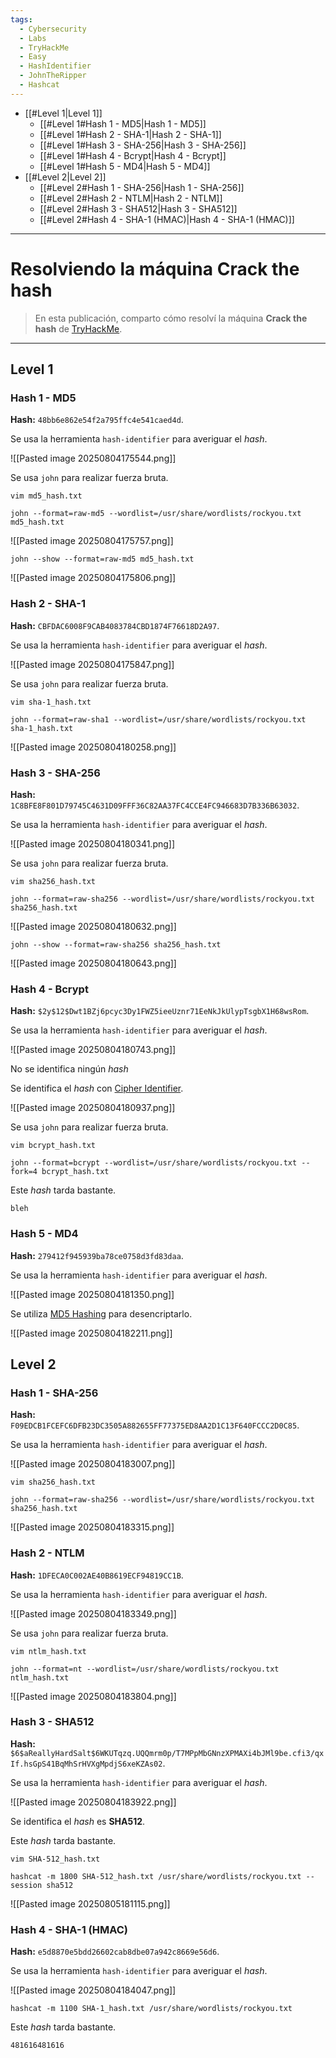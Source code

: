 ```yaml
---
tags:
  - Cybersecurity
  - Labs
  - TryHackMe
  - Easy
  - HashIdentifier
  - JohnTheRipper
  - Hashcat
---
```

- [[#Level 1|Level 1]]
	- [[#Level 1#Hash 1 - MD5|Hash 1 - MD5]]
	- [[#Level 1#Hash 2 - SHA-1|Hash 2 - SHA-1]]
	- [[#Level 1#Hash 3 - SHA-256|Hash 3 - SHA-256]]
	- [[#Level 1#Hash 4 - Bcrypt|Hash 4 - Bcrypt]]
	- [[#Level 1#Hash 5 - MD4|Hash 5 - MD4]]
- [[#Level 2|Level 2]]
	- [[#Level 2#Hash 1 - SHA-256|Hash 1 - SHA-256]]
	- [[#Level 2#Hash 2 - NTLM|Hash 2 - NTLM]]
	- [[#Level 2#Hash 3 - SHA512|Hash 3 - SHA512]]
	- [[#Level 2#Hash 4 -  SHA-1 (HMAC)|Hash 4 -  SHA-1 (HMAC)]]


---
# Resolviendo la máquina Crack the hash

>En esta publicación, comparto cómo resolví la máquina **Crack the hash** de [TryHackMe](https://tryhackme.com/room/crackthehash).

---
## Level 1
### Hash 1 - MD5

**Hash:** `48bb6e862e54f2a795ffc4e541caed4d`.

Se usa la herramienta `hash-identifier` para averiguar el *hash*.

![[Pasted image 20250804175544.png]]

Se usa `john` para realizar fuerza bruta.

`vim md5_hash.txt`

`john --format=raw-md5 --wordlist=/usr/share/wordlists/rockyou.txt md5_hash.txt`

![[Pasted image 20250804175757.png]]

`john --show --format=raw-md5 md5_hash.txt`

![[Pasted image 20250804175806.png]]
### Hash 2 - SHA-1

**Hash:** `CBFDAC6008F9CAB4083784CBD1874F76618D2A97`.

Se usa la herramienta `hash-identifier` para averiguar el *hash*.

![[Pasted image 20250804175847.png]]

Se usa `john` para realizar fuerza bruta.

`vim sha-1_hash.txt`

`john --format=raw-sha1 --wordlist=/usr/share/wordlists/rockyou.txt sha-1_hash.txt`

![[Pasted image 20250804180258.png]]
### Hash 3 - SHA-256

**Hash:** `1C8BFE8F801D79745C4631D09FFF36C82AA37FC4CCE4FC946683D7B336B63032`.

Se usa la herramienta `hash-identifier` para averiguar el *hash*.

![[Pasted image 20250804180341.png]]

Se usa `john` para realizar fuerza bruta.

`vim sha256_hash.txt`

`john --format=raw-sha256 --wordlist=/usr/share/wordlists/rockyou.txt sha256_hash.txt`

![[Pasted image 20250804180632.png]]

`john --show --format=raw-sha256 sha256_hash.txt`

![[Pasted image 20250804180643.png]]
### Hash 4 - Bcrypt

**Hash:** `$2y$12$Dwt1BZj6pcyc3Dy1FWZ5ieeUznr71EeNkJkUlypTsgbX1H68wsRom`.

Se usa la herramienta `hash-identifier` para averiguar el *hash*.

![[Pasted image 20250804180743.png]]

No se identifica ningún *hash*

Se identifica el *hash* con [Cipher Identifier](https://www.dcode.fr/cipher-identifier).

![[Pasted image 20250804180937.png]]

Se usa `john` para realizar fuerza bruta.

`vim bcrypt_hash.txt`

`john --format=bcrypt --wordlist=/usr/share/wordlists/rockyou.txt --fork=4 bcrypt_hash.txt`

Este *hash* tarda bastante.

`bleh`
### Hash 5 - MD4

**Hash:** `279412f945939ba78ce0758d3fd83daa`.

Se usa la herramienta `hash-identifier` para averiguar el *hash*.

![[Pasted image 20250804181350.png]]

Se utiliza [MD5 Hashing](https://md5hashing.net/) para desencriptarlo.

![[Pasted image 20250804182211.png]]
## Level 2
### Hash 1 - SHA-256

**Hash:** `F09EDCB1FCEFC6DFB23DC3505A882655FF77375ED8AA2D1C13F640FCCC2D0C85`.

Se usa la herramienta `hash-identifier` para averiguar el *hash*.

![[Pasted image 20250804183007.png]]

`vim sha256_hash.txt`

`john --format=raw-sha256 --wordlist=/usr/share/wordlists/rockyou.txt sha256_hash.txt`

![[Pasted image 20250804183315.png]]
### Hash 2 - NTLM

**Hash:** `1DFECA0C002AE40B8619ECF94819CC1B`.

Se usa la herramienta `hash-identifier` para averiguar el *hash*.

![[Pasted image 20250804183349.png]]

Se usa `john` para realizar fuerza bruta.

`vim ntlm_hash.txt`

`john --format=nt --wordlist=/usr/share/wordlists/rockyou.txt ntlm_hash.txt `

![[Pasted image 20250804183804.png]]
### Hash 3 - SHA512

**Hash:** `$6$aReallyHardSalt$6WKUTqzq.UQQmrm0p/T7MPpMbGNnzXPMAXi4bJMl9be.cfi3/qxIf.hsGpS41BqMhSrHVXgMpdjS6xeKZAs02`.

Se usa la herramienta `hash-identifier` para averiguar el *hash*.

![[Pasted image 20250804183922.png]]

Se identifica el *hash* es **SHA512**.

Este *hash* tarda bastante.

`vim SHA-512_hash.txt`

`hashcat -m 1800 SHA-512_hash.txt /usr/share/wordlists/rockyou.txt --session sha512`

![[Pasted image 20250805181115.png]]
### Hash 4 -  SHA-1 (HMAC)

**Hash:** `e5d8870e5bdd26602cab8dbe07a942c8669e56d6`.

Se usa la herramienta `hash-identifier` para averiguar el *hash*.

![[Pasted image 20250804184047.png]]

`hashcat -m 1100 SHA-1_hash.txt /usr/share/wordlists/rockyou.txt`

Este *hash* tarda bastante.

`481616481616`